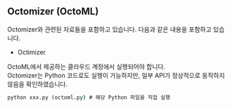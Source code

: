 
## Octomizer (OctoML)
Octomizer와 관련된 자료들을 포함하고 있습니다. 다음과 같은 내용을 포함하고 있습니다.
- Octimizer
 
OctoML에서 제공하는 클라우드 계정에서 실행되어야 합니다.  
Octomizer는 Python 코드로도 실행이 가능하지만, 일부 API가 정상적으로 동작하지 않음을 확인하였습니다.

```cmd
python xxx.py (octoml.py) # 해당 Python 파일을 직접 실행
```
